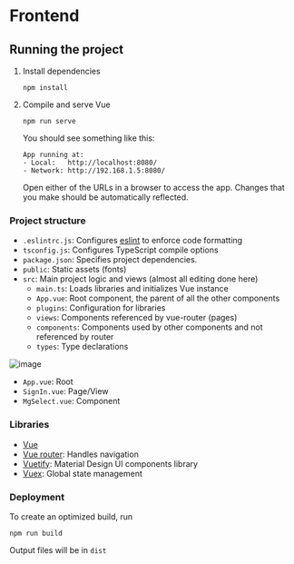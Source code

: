 # Frontend

## Running the project
1. Install dependencies
    ```
    npm install
    ```
2. Compile and serve Vue
    ```
    npm run serve
    ```
   You should see something like this:
   ```
   App running at:
   - Local:   http://localhost:8080/
   - Network: http://192.168.1.5:8080/
    ```
   Open either of the URLs in a browser to access the app.
   Changes that you make should be automatically reflected.

### Project structure
- `.eslintrc.js`: Configures [eslint](https://eslint.org/) to enforce code formatting
- `tsconfig.js`: Configures TypeScript compile options
- `package.json`: Specifies project dependencies.
- `public`: Static assets (fonts)
- `src`: Main project logic and views (almost all editing done here)
    - `main.ts`: Loads libraries and initializes Vue instance
    - `App.vue`: Root component, the parent of all the other components
    - `plugins`: Configuration for libraries
    - `views`: Components referenced by vue-router (pages)
    - `components`: Components used by other components and not referenced by router
    - `types`: Type declarations
    
![image](image.png)
- `App.vue`: Root
- `SignIn.vue`: Page/View
- `MgSelect.vue`: Component

### Libraries
- [Vue](https://vuejs.org/)
- [Vue router](https://router.vuejs.org/): Handles navigation
- [Vuetify](https://vuetifyjs.com/en/): Material Design UI components library
- [Vuex](https://vuex.vuejs.org/): Global state management

### Deployment
To create an optimized build, run
```
npm run build
```
Output files will be in `dist`

